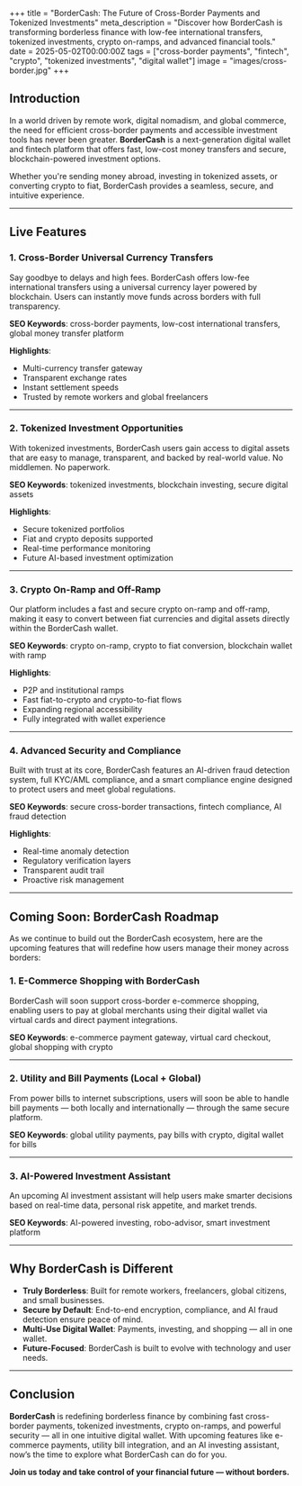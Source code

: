 +++
title = "BorderCash: The Future of Cross-Border Payments and Tokenized Investments"
meta_description = "Discover how BorderCash is transforming borderless finance with low-fee international transfers, tokenized investments, crypto on-ramps, and advanced financial tools."
date = 2025-05-02T00:00:00Z
tags = ["cross-border payments", "fintech", "crypto", "tokenized investments", "digital wallet"]
image = "images/cross-border.jpg"
+++

## Introduction

In a world driven by remote work, digital nomadism, and global commerce, the need for efficient cross-border payments and accessible investment tools has never been greater. **BorderCash** is a next-generation digital wallet and fintech platform that offers fast, low-cost money transfers and secure, blockchain-powered investment options.

Whether you're sending money abroad, investing in tokenized assets, or converting crypto to fiat, BorderCash provides a seamless, secure, and intuitive experience.

---

## Live Features

### 1. Cross-Border Universal Currency Transfers

Say goodbye to delays and high fees. BorderCash offers low-fee international transfers using a universal currency layer powered by blockchain. Users can instantly move funds across borders with full transparency.

**SEO Keywords**: cross-border payments, low-cost international transfers, global money transfer platform

**Highlights**:
- Multi-currency transfer gateway  
- Transparent exchange rates  
- Instant settlement speeds  
- Trusted by remote workers and global freelancers  

---

### 2. Tokenized Investment Opportunities

With tokenized investments, BorderCash users gain access to digital assets that are easy to manage, transparent, and backed by real-world value. No middlemen. No paperwork.

**SEO Keywords**: tokenized investments, blockchain investing, secure digital assets

**Highlights**:
- Secure tokenized portfolios  
- Fiat and crypto deposits supported  
- Real-time performance monitoring  
- Future AI-based investment optimization  

---

### 3. Crypto On-Ramp and Off-Ramp

Our platform includes a fast and secure crypto on-ramp and off-ramp, making it easy to convert between fiat currencies and digital assets directly within the BorderCash wallet.

**SEO Keywords**: crypto on-ramp, crypto to fiat conversion, blockchain wallet with ramp

**Highlights**:
- P2P and institutional ramps  
- Fast fiat-to-crypto and crypto-to-fiat flows  
- Expanding regional accessibility  
- Fully integrated with wallet experience  

---

### 4. Advanced Security and Compliance

Built with trust at its core, BorderCash features an AI-driven fraud detection system, full KYC/AML compliance, and a smart compliance engine designed to protect users and meet global regulations.

**SEO Keywords**: secure cross-border transactions, fintech compliance, AI fraud detection

**Highlights**:
- Real-time anomaly detection  
- Regulatory verification layers  
- Transparent audit trail  
- Proactive risk management  

---

## Coming Soon: BorderCash Roadmap

As we continue to build out the BorderCash ecosystem, here are the upcoming features that will redefine how users manage their money across borders:

### 1. E-Commerce Shopping with BorderCash

BorderCash will soon support cross-border e-commerce shopping, enabling users to pay at global merchants using their digital wallet via virtual cards and direct payment integrations.

**SEO Keywords**: e-commerce payment gateway, virtual card checkout, global shopping with crypto

---

### 2. Utility and Bill Payments (Local + Global)

From power bills to internet subscriptions, users will soon be able to handle bill payments — both locally and internationally — through the same secure platform.

**SEO Keywords**: global utility payments, pay bills with crypto, digital wallet for bills

---

### 3. AI-Powered Investment Assistant

An upcoming AI investment assistant will help users make smarter decisions based on real-time data, personal risk appetite, and market trends.

**SEO Keywords**: AI-powered investing, robo-advisor, smart investment platform

---

## Why BorderCash is Different

- **Truly Borderless**: Built for remote workers, freelancers, global citizens, and small businesses.  
- **Secure by Default**: End-to-end encryption, compliance, and AI fraud detection ensure peace of mind.  
- **Multi-Use Digital Wallet**: Payments, investing, and shopping — all in one wallet.  
- **Future-Focused**: BorderCash is built to evolve with technology and user needs.  

---

## Conclusion

**BorderCash** is redefining borderless finance by combining fast cross-border payments, tokenized investments, crypto on-ramps, and powerful security — all in one intuitive digital wallet. With upcoming features like e-commerce payments, utility bill integration, and an AI investing assistant, now’s the time to explore what BorderCash can do for you.

**Join us today and take control of your financial future — without borders.**